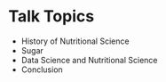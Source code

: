 # Talk Topics

* History of Nutritional Science
* Sugar
* Data Science and Nutritional Science
* Conclusion